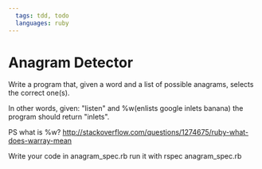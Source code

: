 ```yaml
---
  tags: tdd, todo
  languages: ruby
---
```


# Anagram Detector

Write a program that, given a word and a list of possible anagrams,
selects the correct one(s).

In other words, given: "listen" and %w(enlists google inlets banana) 
the program should return "inlets".

PS what is %w?
http://stackoverflow.com/questions/1274675/ruby-what-does-warray-mean

Write your code in anagram_spec.rb
run it with rspec anagram_spec.rb
